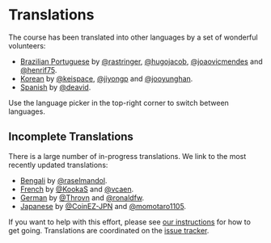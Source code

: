 # Translations

The course has been translated into other languages by a set of wonderful
volunteers:

* [Brazilian Portuguese][pt-BR] by [@rastringer], [@hugojacob], [@joaovicmendes] and [@henrif75].
* [Korean][ko] by [@keispace], [@jiyongp] and [@jooyunghan].
* [Spanish][es] by [@deavid].

Use the language picker in the top-right corner to switch between languages.

## Incomplete Translations

There is a large number of in-progress translations. We link to the most
recently updated translations:

* [Bengali][bn] by [@raselmandol].
* [French][fr] by [@KookaS] and [@vcaen].
* [German][de] by [@Throvn] and [@ronaldfw].
* [Japanese][ja] by [@CoinEZ-JPN] and [@momotaro1105].

If you want to help with this effort, please see [our instructions] for how to
get going. Translations are coordinated on the [issue tracker].

[bn]: https://google.github.io/comprehensive-rust/bn/
[de]: https://google.github.io/comprehensive-rust/de/
[es]: https://google.github.io/comprehensive-rust/es/
[fr]: https://google.github.io/comprehensive-rust/fr/
[ja]: https://google.github.io/comprehensive-rust/ja/
[ko]: https://google.github.io/comprehensive-rust/ko/
[pt-BR]: https://google.github.io/comprehensive-rust/pt-BR/

[@CoinEZ-JPN]: https://github.com/CoinEZ
[@deavid]: https://github.com/deavid
[@KookaS]: https://github.com/KookaS
[@Throvn]: https://github.com/Throvn
[@henrif75]: https://github.com/henrif75
[@hugojacob]: https://github.com/hugojacob
[@jiyongp]: https://github.com/jiyongp
[@joaovicmendes]: https://github.com/joaovicmendes
[@jooyunghan]: https://github.com/jooyunghan
[@keispace]: https://github.com/keispace
[@momotaro1105]: https://github.com/momotaro1105
[@raselmandol]: https://github.com/raselmandol
[@rastringer]: https://github.com/rastringer
[@ronaldfw]: https://github.com/ronaldfw
[@vcaen]: https://github.com/vcaen

[our instructions]: https://github.com/google/comprehensive-rust/blob/main/TRANSLATIONS.md
[issue tracker]: https://github.com/google/comprehensive-rust/issues/282
